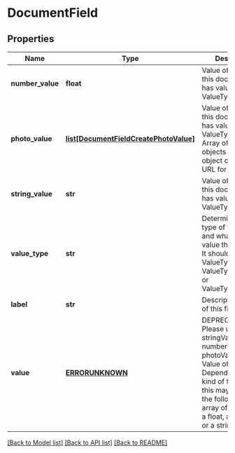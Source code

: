 # DocumentField

## Properties
Name | Type | Description | Notes
------------ | ------------- | ------------- | -------------
**number_value** | **float** | Value of this field if this document field has valueType: ValueType_Number. | [optional] 
**photo_value** | [**list[DocumentFieldCreatePhotoValue]**](DocumentFieldCreatePhotoValue.md) | Value of this field if this document field has valueType: ValueType_Photo. Array of photo objects where each object contains a URL for a photo. | [optional] 
**string_value** | **str** | Value of this field if this document field has valueType: ValueType_String. | [optional] 
**value_type** | **str** | Determines the type of this field and what type of value this field has. It should be either ValueType_Number, ValueType_String, or ValueType_Photo. | 
**label** | **str** | Descriptive name of this field. | 
**value** | [**ERRORUNKNOWN**](ERRORUNKNOWN.md) | DEPRECATED: Please use stringValue, numberValue, or photoValue instead. Value of this field. Depending on what kind of field it is, this may be one of the following: an array of image urls, a float, an integer, or a string. | [optional] 

[[Back to Model list]](../README.md#documentation-for-models) [[Back to API list]](../README.md#documentation-for-api-endpoints) [[Back to README]](../README.md)


